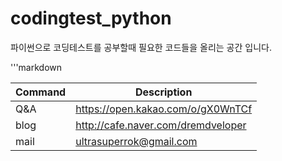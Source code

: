 # codingtest_python
파이썬으로 코딩테스트를 공부할때 필요한 코드들을 올리는 공간 입니다.


'''markdown

| Command    | Description                                    |
| ---------- | ---------------------------------------------- |
|Q&A         |https://open.kakao.com/o/gX0WnTCf               |
|blog        |http://cafe.naver.com/dremdveloper              |
|mail        |ultrasuperrok@gmail.com                         |
